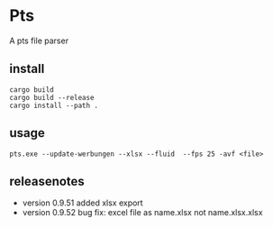 # Pts
  A pts file parser

## install 
```
cargo build
cargo build --release
cargo install --path . 
```

## usage
```
pts.exe --update-werbungen --xlsx --fluid  --fps 25 -avf <file>
```

## releasenotes
- version 0.9.51
  added xlsx export
- version 0.9.52
  bug fix: excel file as name.xlsx not name.xlsx.xlsx